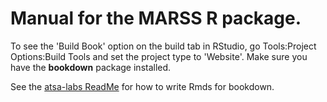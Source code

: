 # Manual for the **MARSS** R package.
 
 To see the 'Build Book' option on the build tab in RStudio, go Tools:Project Options:Build Tools and set the project type to 'Website'.  Make sure you have the **bookdown** package installed.
 
 See the [atsa-labs ReadMe](https://github.com/nwfsc-timeseries/atsa-labs/blob/master/README.md) for how to write Rmds for bookdown.

